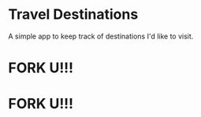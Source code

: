 # Travel Destinations

A simple app to keep track of destinations I'd like to visit.


# FORK U!!!
# FORK U!!!
